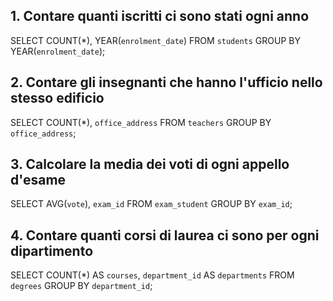 ## 1. Contare quanti iscritti ci sono stati ogni anno

SELECT COUNT(*), YEAR(`enrolment_date`)
FROM `students`
GROUP BY YEAR(`enrolment_date`);

## 2. Contare gli insegnanti che hanno l'ufficio nello stesso edificio

SELECT COUNT(*), `office_address`
FROM `teachers`
GROUP BY `office_address`;

## 3. Calcolare la media dei voti di ogni appello d'esame

SELECT AVG(`vote`), `exam_id`
FROM `exam_student`
GROUP BY `exam_id`;

## 4. Contare quanti corsi di laurea ci sono per ogni dipartimento

SELECT COUNT(*) AS `courses`, `department_id` AS `departments`
FROM `degrees`
GROUP BY `department_id`;